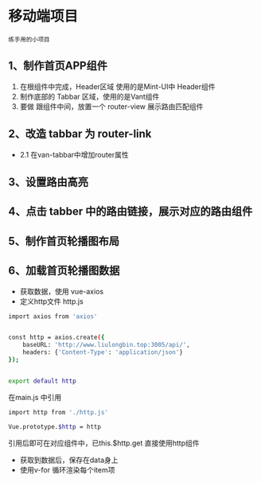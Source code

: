 # 移动端项目
```
练手用的小项目
```

## 1、制作首页APP组件
1. 在根组件中完成，Header区域 使用的是Mint-UI中 Header组件
2. 制作底部的 Tabbar 区域，使用的是Vant组件
3. 要做 跟组件中间，放置一个 router-view 展示路由匹配组件

## 2、改造 tabbar 为 router-link
+ 2.1 在van-tabbar中增加router属性
## 3、设置路由高亮

## 4、点击 tabber 中的路由链接，展示对应的路由组件

## 5、制作首页轮播图布局

## 6、加载首页轮播图数据
+ 获取数据，使用 vue-axios
+ 定义http文件
  http.js 
```bash
import axios from 'axios'


const http = axios.create({
    baseURL: 'http://www.liulongbin.top:3005/api/',
    headers: {'Content-Type': 'application/json'}
});


export default http
```
在main.js 中引用
```bash
import http from './http.js'

Vue.prototype.$http = http
```
引用后即可在对应组件中，已this.$http.get 直接使用http组件
+ 获取到数据后，保存在data身上
+ 使用v-for 循环渲染每个item项